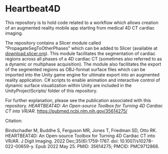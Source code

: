 # Heartbeat4D

This repository is to hold code related to a workflow which allows creation of an augmented reality mobile app starting from medical 4D CT cardiac imaging.

The repository contains a Slicer module called "PropagateSegToOtherPhases" which can be added to Slicer (available at [download.slicer.org](https://download.slicer.org)).  This module facilitates the segmentation of cardiac regions across all phases of a 4D cardiac CT (sometimes also referred to as a dynamic or multiphase acquisition).  The module also facilitates the export of the segmented regions as OBJ-format surface files which can be imported into the Unity game engine for ultimate export into an augmented reality application.  C# scripts to enable animation and interactive control of dynamic surface visualization within Unity are included in the UnityProjectScripts/ folder of this repository. 

For further explanation, please see the publication associated with this repository.
_HEARTBEAT4D: An Open-source Toolbox for Turning 4D Cardiac CT into VR/AR_.  https://pubmed.ncbi.nlm.nih.gov/35614275/

Citation:

Bindschadler M, Buddhe S, Ferguson MR, Jones T, Friedman SD, Otto RK. HEARTBEAT4D: An Open-source Toolbox for Turning 4D Cardiac CT into VR/AR. J Digit Imaging. 2022 Dec;35(6):1759-1767. doi: 10.1007/s10278-022-00659-y. Epub 2022 May 25. PMID: 35614275; PMCID: PMC9712868.

